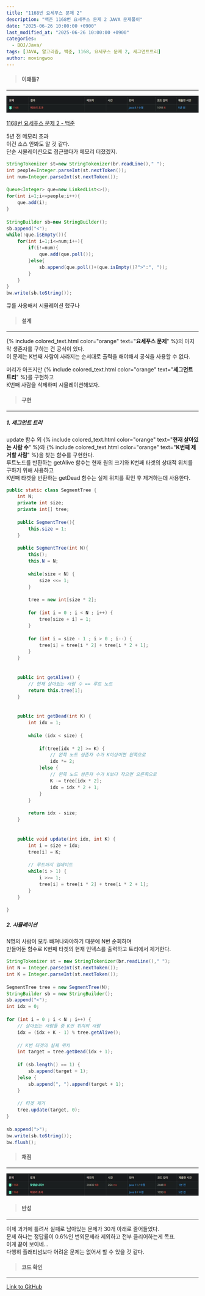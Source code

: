 ```yaml
---
title: "1168번 요세푸스 문제 2"
description: "백준 1168번 요세푸스 문제 2 JAVA 문제풀이"
date: "2025-06-26 10:00:00 +0900"
last_modified_at: "2025-06-26 10:00:00 +0900"
categories: 
  - BOJ/Java/
tags: [JAVA, 알고리즘, 백준, 1168, 요세푸스 문제 2, 세그먼트트리]
author: movingwoo
---
```

> #### 이왜틀?  
---  
  
![img01](/assets/images/posts/BOJ/Java/2025-06-26-1168/img01.webp)  
  
[1168번 요세푸스 문제 2 - 백준](https://www.acmicpc.net/problem/1168)  
  
5년 전 메모리 초과  
이건 소스 안봐도 알 것 같다.  
단순 시뮬레이션으로 접근했다가 메모리 터졌겠지.  
  
```java
StringTokenizer st=new StringTokenizer(br.readLine()," ");
int people=Integer.parseInt(st.nextToken());
int num=Integer.parseInt(st.nextToken());

Queue<Integer> que=new LinkedList<>();
for(int i=1;i<=people;i++){
	que.add(i);
}

StringBuilder sb=new StringBuilder();
sb.append("<");
while(!que.isEmpty()){
	for(int i=1;i<=num;i++){
		if(i!=num){
			que.add(que.poll());
		}else{
			sb.append(que.poll()+(que.isEmpty()?">":", "));
		}
	}
}
bw.write(sb.toString());
```
  
큐를 사용해서 시뮬레이션 했구나  
  
> #### 설계  
---  
  
{% include colored_text.html color="orange" text="**요세푸스 문제**" %}의 마지막 생존자를 구하는 건 공식이 있다.  
이 문제는 K번째 사람이 사라지는 순서대로 출력을 해야해서 공식을 사용할 수 없다.  
  
머리가 아프지만 {% include colored_text.html color="orange" text="**세그먼트 트리**" %}를 구현하고  
K번째 사람을 삭제하며 시뮬레이션해보자.  
  
> #### 구현  
---  
  
##### 1. 세그먼트 트리  
  
update 함수 외 {% include colored_text.html color="orange" text="**현재 살아있는 사람 수**" %}와 {% include colored_text.html color="orange" text="**K번째 제거할 사람**" %}을 찾는 함수를 구현한다.  
루트노드를 반환하는 getAlive 함수는 현재 원의 크기와 K번째 타겟의 상대적 위치를 구하기 위해 사용하고  
K번째 타겟을 반환하는 getDead 함수는 실제 위치를 확인 후 제거하는데 사용한다.  
  
```java
public static class SegmentTree {
	int N;
	private int size;
	private int[] tree;
	
	public SegmentTree(){
		this.size = 1;
	}

	public SegmentTree(int N){
		this();
		this.N = N;
		
		while(size < N) {
			size <<= 1;
		}
		
		tree = new int[size * 2];
		
		for (int i = 0 ; i < N ; i++) {
			tree[size + i] = 1;
		}
		
		for (int i = size - 1 ; i > 0 ; i--) {
			tree[i] = tree[i * 2] + tree[i * 2 + 1];
		}
	}
	
	
	public int getAlive() {
		// 현재 살아있는 사람 수 == 루트 노드
		return this.tree[1];
	}
	
	
	public int getDead(int K) {
		int idx = 1;
		
		while (idx < size) {
			
			if(tree[idx * 2] >= K) {
				// 왼쪽 노드 생존자 수가 K이상이면 왼쪽으로
				idx *= 2;
			}else {
				// 왼쪽 노드 생존자 수가 K보다 작으면 오른쪽으로
				K -= tree[idx * 2];
				idx = idx * 2 + 1;
			}
		}
		
		return idx - size;
	}
	
	
	public void update(int idx, int K) {
		int i = size + idx;
		tree[i] = K;
		
		// 루트까지 업데이트
		while(i > 1) {
			i >>= 1;
			tree[i] = tree[i * 2] + tree[i * 2 + 1];
		}
	}
	
}
```
  
##### 2. 시뮬레이션  
  
N명의 사람이 모두 빠져나와야하기 때문에 N번 순회하며  
만들어둔 함수로 K번째 타겟의 현재 인덱스를 출력하고 트리에서 제거한다.  
  
```java
StringTokenizer st = new StringTokenizer(br.readLine()," ");
int N = Integer.parseInt(st.nextToken());
int K = Integer.parseInt(st.nextToken());

SegmentTree tree = new SegmentTree(N);
StringBuilder sb = new StringBuilder();
sb.append("<");
int idx = 0;

for (int i = 0 ; i < N ; i++) {
	// 살아있는 사람들 중 K번 위치의 사람
	idx = (idx + K - 1) % tree.getAlive();
	
	// K번 타겟의 실제 위치
	int target = tree.getDead(idx + 1);
	
	if (sb.length() == 1) {
		sb.append(target + 1);
	}else {
		sb.append(", ").append(target + 1);
	}
	
	// 타겟 제거
	tree.update(target, 0);
}

sb.append(">");
bw.write(sb.toString());
bw.flush();
```
  
> #### 채점  
---  
  
![img02](/assets/images/posts/BOJ/Java/2025-06-26-1168/img02.webp)  
  
> #### 반성  
---  
  
이제 과거에 틀려서 실패로 남아있는 문제가 30개 아래로 줄어들었다.  
문제 하나는 정답률이 0.6%인 번외문제라 제외하고 전부 클리어하는게 목표.  
이게 끝이 보이네...  
다행히 플래티넘보다 어려운 문제는 없어서 할 수 있을 것 같다.  
  
> #### 코드 확인   
---  
  
[Link to GitHub](https://raw.githubusercontent.com/movingwoo/movingwoo-snippets/refs/heads/main/BOJ/Java/2025-06-26-1168.java)  
